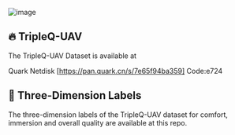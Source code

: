 ![image](https://github.com/Handvery/TripleQ-UAV/blob/main/dataset.png)
## :fire: TripleQ-UAV
The TripleQ-UAV Dataset is available at 

Quark Netdisk [https://pan.quark.cn/s/7e65f94ba359] Code:e724  

## 🌈 Three-Dimension Labels
The three-dimension labels of the TripleQ-UAV dataset for comfort, immersion and overall quality are available at this repo.
